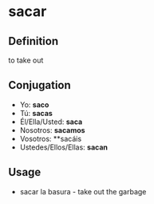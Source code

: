 # sacar

## Definition
to take out

## Conjugation

- Yo: **saco**
- Tú: **sacas**
- Él/Ella/Usted: **saca**
- Nosotros: **sacamos**
- Vosotros: **sacáis
- Ustedes/Ellos/Ellas: **sacan**

## Usage

- sacar la basura \- take out the garbage